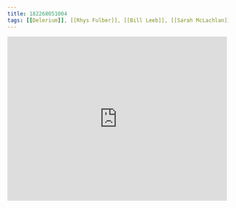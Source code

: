 ```yaml
---
title: 182268051004
tags: [[Delerium]], [[Rhys Fulber]], [[Bill Leeb]], [[Sarah McLachlan]]
---
```

<iframe allow="accelerometer; autoplay; clipboard-write; encrypted-media; gyroscope; picture-in-picture" allowfullscreen="" frameborder="0" height="375" id="youtube_iframe" src="https://www.youtube.com/embed/oTLJjoW867g?feature=oembed&amp;enablejsapi=1&amp;origin=https://safe.txmblr.com&amp;wmode=opaque" width="500"></iframe>